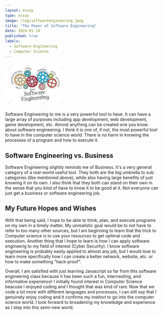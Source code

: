 ```yaml
---
layout: essay
type: essay
image: /img/softwareengineering.jpeg
title: "The Power of Software Engineering"
date: 2024-01-18
published: true
labels:
  - Software Engineering
  - Computer Science
---
```


<img width="200px" class="rounded float-start pe-4" src="../img/softwareengineering.jpeg">

Software Engineering to me is a very powerful tool to have. It can have a large array of purposes including app development, web development, game development, etc. Almost anything can be created one you know about software engineering. I think it is one of, if not, the most powerful tool to have in the computer science world. There is no harm in knowing the processes of a program and how to execute it.

## Software Engineering vs. Business

Software Engineering slightly reminds me of Business. It's a very general category of a real-world useful tool. They both are the big umbrella to sub categories (like mentioned above), while also having large benefits of just knowing it on its own. I also think that they both can stand on their own in the sense that you kind of have to know it to be good at it. Not everyone can just get a business or software engineering job.

## My Future Hopes and Wishes

With that being said, I hope to be able to think, plan, and execute programs on my own in a timely matter. My unrealistic goal would be to not have to refer to too many other sources, but I am beginning to learn that the trick to Computer science is to use your resources to get optimal code and execution. Another thing that I hope to learn is how I can apply software engineerig to my field of interest (Cyber Security). I know software engineering is probably easily applied to almost any job, but I would love to learn more specifically how I can create a better network, website, etc. or how to make something "hack-proof". 

Overall, I am satisfied with just learning Javascript so far from this software engineering class because it has been such a fun, internesting, and informative experience! I initially found interest in Computer Science beacuse I enjoyed coding and I thought that was kind of rare. Now that we code a lot more with different languages and processes, I can still say that I genuinely enjoy coding and it confirms my instinct to go into the computer science world. I look forward to broadening my knowledge and experience as I step into this semi-new world.
